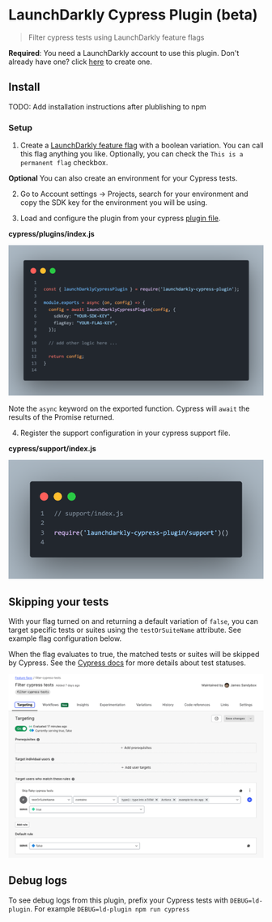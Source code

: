 # LaunchDarkly Cypress Plugin (beta)

> Filter cypress tests using LaunchDarkly feature flags

**Required**: You need a LaunchDarkly account to use this plugin. Don't already have one? click [here](https://app.launchdarkly.com) to create one.

## Install

TODO: Add installation instructions after plublishing to npm

### Setup

1. Create a [LaunchDarkly feature flag](https://docs.launchdarkly.com/guides/best-practices/creating-flags) with a boolean variation. You can call this flag anything you like. Optionally, you can check the `This is a permanent flag` checkbox.

**Optional** You can also create an environment for your Cypress tests.

2. Go to Account settings -> Projects, search for your environment and copy the SDK key for the environment you will be using.

3. Load and configure the plugin from your cypress [plugin file](https://on.cypress.io/writing-and-organizing-tests#Plugins-file).

**cypress/plugins/index.js**

![Plugin Configuration](./images/plugin-config.png)

Note the `async` keyword on the exported function. Cypress will `await` the results of the Promise returned.

4. Register the support configuration in your cypress support file.

**cypress/support/index.js**

![Support Configuration](./images/support-config.png)

## Skipping your tests

With your flag turned on and returning a default variation of `false`, you can target specific tests or suites using the `testOrSuiteName` attribute. See example flag configuration below.

When the flag evaluates to true, the matched tests or suites will be skipped by Cypress. See the [Cypress docs](https://docs.cypress.io/guides/core-concepts/writing-and-organizing-tests#Test-statuses) for more details about test statuses.

![Flag Configuration](./images/flag-configuration.png)

## Debug logs

To see debug logs from this plugin, prefix your Cypress tests with `DEBUG=ld-plugin`. For example `DEBUG=ld-plugin npm run cypress`

